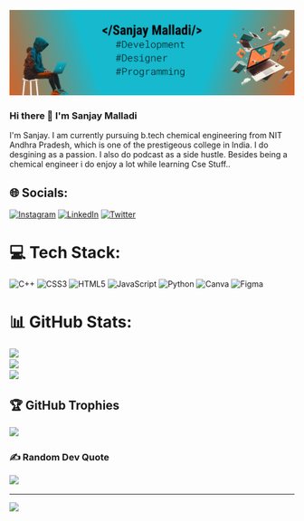 ![Desgin and Developer](https://github.com/sanjaymalladi/sanjaymalladi/blob/main/baner%20final.png)

### Hi there 👋 I'm Sanjay Malladi
I'm Sanjay. I am currently pursuing b.tech chemical engineering from NIT Andhra Pradesh, which is one of the prestigeous college in India. I do desgining as a passion. I also do podcast as a side hustle. Besides being a chemical engineer i do enjoy a lot while learning Cse Stuff..

## 🌐 Socials:
[![Instagram](https://img.shields.io/badge/Instagram-%23E4405F.svg?logo=Instagram&logoColor=white)](https://instagram.com/mrsanjaymalladi) [![LinkedIn](https://img.shields.io/badge/LinkedIn-%230077B5.svg?logo=linkedin&logoColor=white)](https://linkedin.com/in/sanjaymalladi) [![Twitter](https://img.shields.io/badge/Twitter-%231DA1F2.svg?logo=Twitter&logoColor=white)](https://twitter.com/sanjaymalladi) 

# 💻 Tech Stack:
![C++](https://img.shields.io/badge/c++-%2300599C.svg?style=for-the-badge&logo=c%2B%2B&logoColor=white) ![CSS3](https://img.shields.io/badge/css3-%231572B6.svg?style=for-the-badge&logo=css3&logoColor=white) ![HTML5](https://img.shields.io/badge/html5-%23E34F26.svg?style=for-the-badge&logo=html5&logoColor=white) ![JavaScript](https://img.shields.io/badge/javascript-%23323330.svg?style=for-the-badge&logo=javascript&logoColor=%23F7DF1E) ![Python](https://img.shields.io/badge/python-3670A0?style=for-the-badge&logo=python&logoColor=ffdd54) ![Canva](https://img.shields.io/badge/Canva-%2300C4CC.svg?style=for-the-badge&logo=Canva&logoColor=white) 	![Figma](https://img.shields.io/badge/figma-%23F24E1E.svg?style=for-the-badge&logo=figma&logoColor=white)
# 📊 GitHub Stats:
![](https://github-readme-stats.vercel.app/api?username=sanjaymalladi&theme=radical&hide_border=true&include_all_commits=true&count_private=true)<br/>
![](https://github-readme-streak-stats.herokuapp.com/?user=sanjaymalladi&theme=radical&hide_border=true)<br/>
![](https://github-readme-stats.vercel.app/api/top-langs/?username=sanjaymalladi&theme=radical&hide_border=true&include_all_commits=true&count_private=true&layout=compact)

## 🏆 GitHub Trophies
![](https://github-profile-trophy.vercel.app/?username=sanjaymalladi&theme=radical&no-frame=true&no-bg=false&margin-w=4)

### ✍️ Random Dev Quote
![](https://quotes-github-readme.vercel.app/api?type=horizontal&theme=radical)

---
[![](https://visitcount.itsvg.in/api?id=sanjaymalladi&icon=0&color=11)](https://visitcount.itsvg.in)
